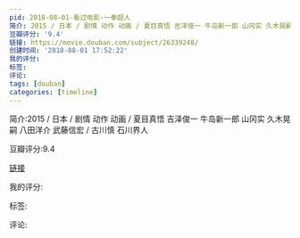 ```yaml
---
pid: 2018-08-01-看过电影-一拳超人
简介: 2015 / 日本 / 剧情 动作 动画 / 夏目真悟 吉泽俊一 牛岛新一郎 山冈实 久木晃嗣 八田洋介 武藤信宏 / 古川慎 石川界人
豆瓣评分: '9.4'
链接: https://movie.douban.com/subject/26339248/
创建时间: '2018-08-01 17:52:22'
我的评分:
标签:
评论:
tags: [douban]
categories: [timeline]
---
```

简介:2015 / 日本 / 剧情 动作 动画 / 夏目真悟 吉泽俊一 牛岛新一郎 山冈实 久木晃嗣 八田洋介 武藤信宏 / 古川慎 石川界人

豆瓣评分:9.4

[链接](https://movie.douban.com/subject/26339248/)

我的评分:

标签:

评论:

